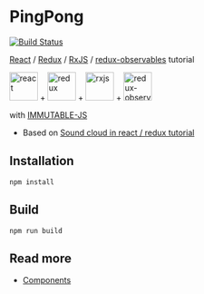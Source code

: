 PingPong
========

[![Build Status](https://travis-ci.org/MortalFlesh/pingpong.svg?branch=master)](https://travis-ci.org/MortalFlesh/pingpong)

[React](https://github.com/facebook/react) / [Redux](https://github.com/reactjs/redux) / [RxJS](https://github.com/ReactiveX/RxJS) / [redux-observables](https://github.com/redux-observable/redux-observable) tutorial

<img title="react" src="https://facebook.github.io/react/img/logo.svg" width="50"> + <img title="redux" src="https://raw.githubusercontent.com/reactjs/redux/master/logo/logo.png" width="50"> + <img title="rxjs" src="https://raw.githubusercontent.com/Reactive-Extensions/RxJS/master/logos/logo.png" width="50"> + <img title="redux-observables" src="https://raw.githubusercontent.com/redux-observable/redux-observable/master/logo/logo-small.gif" width="50">

with [IMMUTABLE-JS](https://github.com/facebook/immutable-js)


- Based on [Sound cloud in react / redux tutorial](https://www.robinwieruch.de/the-soundcloud-client-in-react-redux/)


## Installation

`npm install`

## Build

`npm run build`

## Read more
- [Components](http://stackoverflow.com/questions/40703675/react-functional-stateless-component-purecomponent-component-what-are-the-dif)